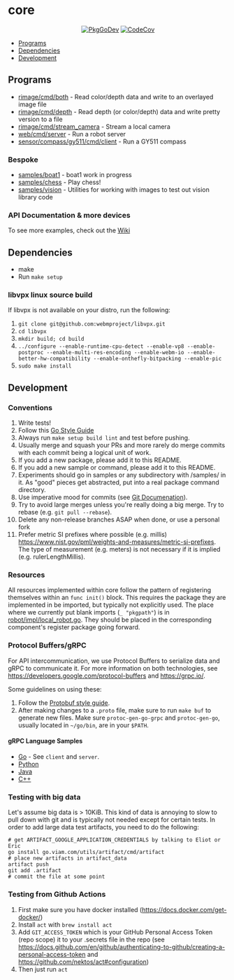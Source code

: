 # core

<p align="center">
  <a href="https://go.viam.com/pkg/go.viam.com/rdk/"><img src="https://pkg.go.dev/badge/go.viam.com/rdk" alt="PkgGoDev"></a>
  <a href="https://codecov.io/gh/viamrobotics/core"><img src="https://codecov.io/gh/viamrobotics/core/branch/master/graph/badge.svg?token=99YH0M8YOA" alt="CodeCov"></a>
</p>

* [Programs](#programs)
* [Dependencies](#dependencies)
* [Development](#development)

## Programs
* [rimage/cmd/both](./rimage/cmd/both) - Read color/depth data and write to an overlayed image file
* [rimage/cmd/depth](./rimage/cmd/depth) - Read depth (or color/depth) data and write pretty version to a file
* [rimage/cmd/stream_camera](./rimage/cmd/stream_camera) - Stream a local camera
* [web/cmd/server](./web/cmd/server) - Run a robot server
* [sensor/compass/gy511/cmd/client](./sensor/compass/gy511/cmd/client) - Run a GY511 compass

### Bespoke
* [samples/boat1](./samples/boat1) - boat1 work in progress
* [samples/chess](./samples/chess) - Play chess!
* [samples/vision](./samples/vision) - Utilities for working with images to test out vision library code

### API Documentation & more devices
To see more examples, check out the [Wiki](https://github.com/viamrobotics/core/wiki)

## Dependencies

* make
* Run `make setup`

### libvpx linux source build
If libvpx is not available on your distro, run the following:

1. `git clone git@github.com:webmproject/libvpx.git`
1. `cd libvpx`
1. `mkdir build; cd build`
1. `../configure --enable-runtime-cpu-detect --enable-vp8 --enable-postproc --enable-multi-res-encoding --enable-webm-io --enable-better-hw-compatibility --enable-onthefly-bitpacking --enable-pic`
1. `sudo make install`

## Development

### Conventions
1. Write tests!
2. Follow this [Go Style Guide](https://github.com/uber-go/guide/blob/master/style.md)
3. Always run `make setup build lint` and test before pushing.
4. Usually merge and squash your PRs and more rarely do merge commits with each commit being a logical unit of work.
5. If you add a new package, please add it to this README.
6. If you add a new sample or command, please add it to this README.
7. Experiments should go in samples or any subdirectory with /samples/ in it. As "good" pieces get abstracted, put into a real package command directory.
8. Use imperative mood for commits (see [Git Documenation](https://git.kernel.org/pub/scm/git/git.git/tree/Documentation/SubmittingPatches?id=a5828ae6b52137b913b978e16cd2334482eb4c1f#n136)).
9. Try to avoid large merges unless you're really doing a big merge. Try to rebase (e.g. `git pull --rebase`).
10. Delete any non-release branches ASAP when done, or use a personal fork
11. Prefer metric SI prefixes where possible (e.g. millis) https://www.nist.gov/pml/weights-and-measures/metric-si-prefixes. The type of measurement (e.g. meters) is not necessary if it is implied (e.g. rulerLengthMillis).

### Resources

All resources implemented within core follow the pattern of registering themselves within an `func init()` block. This requires the package they are implemented in be imported, but typically not explicitly used. The place where we currently put blank imports (`_ "pkgpath"`) is in [robot/impl/local_robot.go](./robot/impl/local_robot.go). They should be placed in the corresponding component's register package going forward.

### Protocol Buffers/gRPC

For API intercommunication, we use Protocol Buffers to serialize data and gRPC to communicate it. For more information on both technologies, see https://developers.google.com/protocol-buffers and https://grpc.io/.

Some guidelines on using these:
1. Follow the [Protobuf style guide](https://docs.buf.build/style-guide/).
1. After making changes to a `.proto` file, make sure to run `make buf` to generate new files. Make sure `protoc-gen-go-grpc` and `protoc-gen-go`, usually located in `~/go/bin`, are in your `$PATH`.

#### gRPC Language Samples

* [Go](./grpc) - See `client` and `server`.
* [Python](./grpc/python)
* [Java](./grpc/java)
* [C++](./grpc/cpp)

### Testing with big data

Let's assume big data is > 10KiB. This kind of data is annoying to slow to pull down with git and is typically not needed except for certain tests. In order to add large data test artifacts, you need to do the following:

```
# get ARTIFACT_GOOGLE_APPLICATION_CREDENTIALS by talking to Eliot or Eric
go install go.viam.com/utils/artifact/cmd/artifact
# place new artifacts in artifact_data
artifact push
git add .artifact
# commit the file at some point
```

### Testing from Github Actions

1. First make sure you have docker installed (https://docs.docker.com/get-docker/)
1. Install `act` with `brew install act`
1. Add `GIT_ACCESS_TOKEN` which is your GitHub Personal Access Token (repo scope) it to your .secrets file in the repo (see https://docs.github.com/en/github/authenticating-to-github/creating-a-personal-access-token and https://github.com/nektos/act#configuration)
1. Then just run `act`
